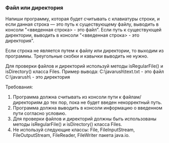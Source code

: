 
### Файл или директория

Напиши программу, которая будет считывать с клавиатуры строки, и если данная строка &mdash; это путь к существующему файлу,
выводить в консоли &quot;&lt;введенная строка&gt; - это файл&quot;. Если путь к существующей директории, выводить в консоли
&quot;&lt;введенная строка&gt; - это директория&quot;.

Если строка не является путем к файлу или директории, то выходим
из программы. Треугольные скобки и кавычки выводить не нужно.

Для проверки файлов и директорий используй методы isRegularFile() и isDirectory() класса Files.
Пример вывода:
C:\javarush\text.txt - это файл
C:\javarush\ - это директория


Требования:
1.	Программа должна считывать из консоли пути к файлам/директориям до тех пор, пока не будет введен некорректный путь.
2.	Программа должна выводить в консоли информацию о введенном пути согласно условию.
3.	Для проверки файлов и директорий должны быть использованы методы isRegularFile() и isDirectory() класса Files.
4.	Не используй следующие классы: File, FileInputStream, FileOutputStream, FileReader, FileWriter пакета java.io.


